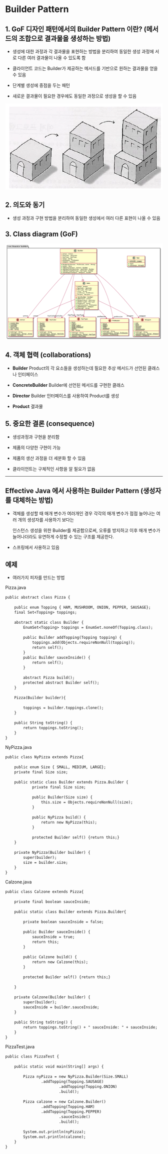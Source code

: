 # Builder Pattern

## 1. GoF 디자인 패턴에서의 Builder Pattern 이란? (메서드의 조합으로 결과물을 생성하는 방법)

- 생성에 대한 과정과 각 결과물을 표현하는 방법을 분리하여 동일한 생성 과정에 서로 다른 여러 결과물이 나올 수 있도록 함

- 클라이언트 코드는 Builder가 제공하는 메서드를 기반으로 원하는 결과물을 얻을 수 있음

- 단계별 생성에 중점을 두는 패턴

- 새로운 결과물이 필요한 경우에도 동일한 과정으로 생성을 할 수 있음

![builder](etc/builder.png)

## 2. 의도와 동기

- 생성 과정과 구현 방법을 분리하여 동일한 생성에서 여러 다른 표현이 나올 수 있음

## 3. Class diagram (GoF)

![builder.urm](etc/builder.urm.png)

## 4. 객체 협력 (collaborations)

- **Builder**
  Product의 각 요소들을 생성하는데 필요한 추상 메서드가 선언된 클래스나 인터페이스

- **ConcreteBuilder**
  Builder에 선언된 메서드를 구현한 클래스

- **Director**
  Builder 인터페이스를 사용하여 Product를 생성

- **Product**
  결과물

## 5. 중요한 결론 (consequence)

- 생성과정과 구현을 분리함

- 제품의 다양한 구현이 가능

- 제품의 생산 과정을 더 세분화 할 수 있음

- 클라이언트는 구체적인 사항을 알 필요가 없음

---

## Effective Java 에서 사용하는 Builder Pattern (생성자를 대체하는 방법)

- 객체를 생성할 때 매개 변수가 여러개인 경우 각각의 매개 변수가 점점 늘어나는 여러 개의 생성자를 사용하기 보다는

  인스턴스 생성을 위한 Builder를 제공함으로써, 오류를 방지하고 이후 매개 변수가 늘어나더라도 유연하게 수정할 수 있는 구조를 제공한다.

- 스프링에서 사용하고 있음

## 예제

- 여러가지 피자를 만드는 방법

Pizza.java

```
public abstract class Pizza {
	
	public enum Topping { HAM, MUSHROOM, ONION, PEPPER, SAUSAGE};
	final Set<Topping> toppings;
	
	abstract static class Builder {
		EnumSet<Topping> toppings = EnumSet.noneOf(Topping.class);
		
		public Builder addTopping(Topping topping) {
			toppings.add(Objects.requireNonNull(topping));
			return self();
		}
		public Builder sauceInside() { 
			return self();
		}
		
		abstract Pizza build();
		protected abstract Builder self();
	}
	
	Pizza(Builder builder){
		
		toppings = builder.toppings.clone();
	}

	public String toString() {
		return toppings.toString();
	}
}
```

NyPizza.java

```
public class NyPizza extends Pizza{

	public enum Size { SMALL, MEDIUM, LARGE};
	private final Size size;
	
	public static class Builder extends Pizza.Builder {
			private final Size size;
			
			public Builder(Size size) {
				this.size = Objects.requireNonNull(size);
			}
			
			public NyPizza build() {
				return new NyPizza(this);
			}
			
			protected Builder self() {return this;}
	}
	
	private NyPizza(Builder builder) {
		super(builder);
		size = builder.size;
	}
}
```

Calzone.java

```
public class Calzone extends Pizza{

	private final boolean sauceInside;
	
	public static class Builder extends Pizza.Builder{
		
		private boolean sauceInside = false;
		
		public Builder sauceInside() {
			sauceInside = true;
			return this;
		}
		
		public Calzone build() {
			return new Calzone(this);
		}
		
		protected Builder self() {return this;}
		
	}
	
	private Calzone(Builder builder) {
		super(builder);
		sauceInside = builder.sauceInside;
	}
	
	public String toString() {
		return toppings.toString() + " sauceInside: " + sauceInside;
	}
}
```

PizzaTest.java

```
public class PizzaTest {

	public static void main(String[] args) {

		Pizza nyPizza = new NyPizza.Builder(Size.SMALL)
		        .addTopping(Topping.SAUSAGE)
                        .addTopping(Topping.ONION)
                        .build();

		Pizza calzone = new Calzone.Builder()
		        .addTopping(Topping.HAM)
		        .addTopping(Topping.PEPPER)
                        .sauceInside()
                        .build();
		
		System.out.println(nyPizza);
		System.out.println(calzone);
	}
}
```